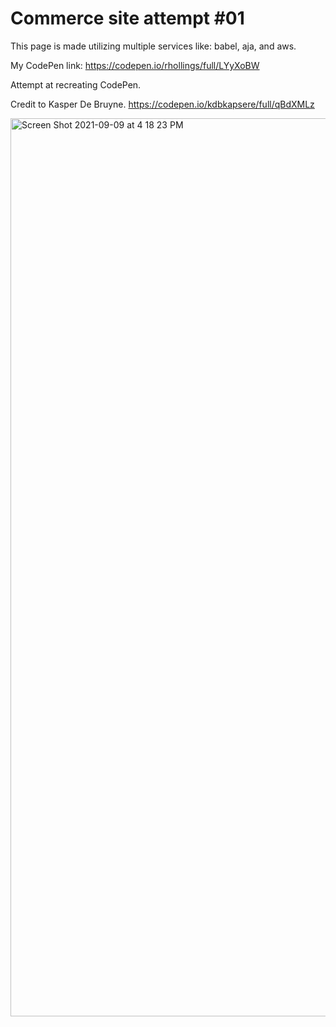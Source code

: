 # Commerce site attempt #01

This page is made utilizing multiple services like: babel, aja, and aws.

My CodePen link: https://codepen.io/rhollings/full/LYyXoBW


Attempt at recreating CodePen. 

Credit to Kasper De Bruyne. https://codepen.io/kdbkapsere/full/qBdXMLz 


<img width="1437" alt="Screen Shot 2021-09-09 at 4 18 23 PM" src="https://user-images.githubusercontent.com/75183667/132703359-74372411-0d57-4a1e-b9ba-d8bafa6b53be.png">
